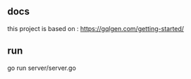 ## docs 
this project is based on : https://gqlgen.com/getting-started/


## run 
go run server/server.go
